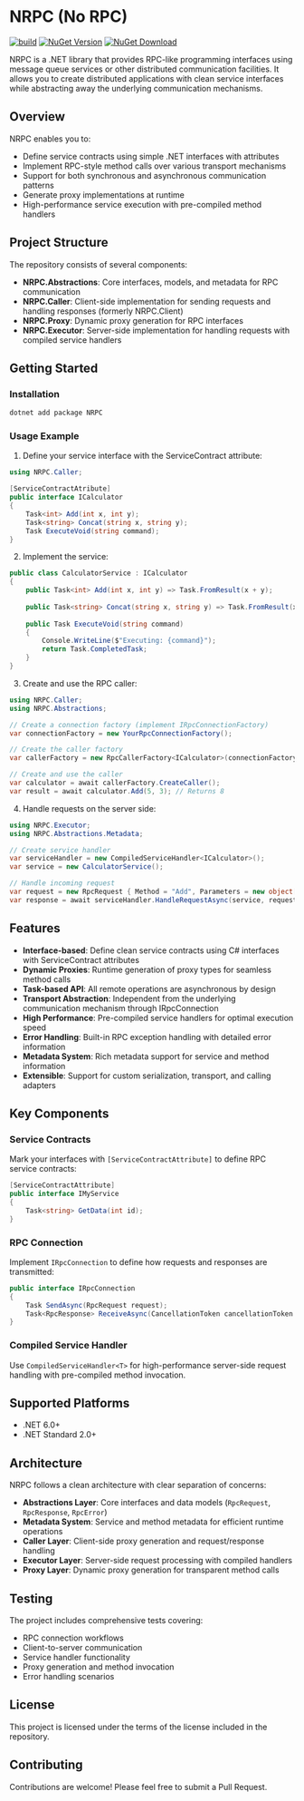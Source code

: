 # NRPC (No RPC)

[![build](https://github.com/SuperSocket/NRPC/actions/workflows/build.yaml/badge.svg)](https://github.com/SuperSocket/NRPC/actions/workflows/build.yaml)
[![NuGet Version](https://img.shields.io/nuget/vpre/NRPC.Abstractions.svg?style=flat)](https://www.nuget.org/packages/NRPC.Abstractions/)
[![NuGet Download](https://img.shields.io/nuget/dt/NRPC.Abstractions.svg?style=flat)](https://www.nuget.org/packages/NRPC.Abstractions/)

NRPC is a .NET library that provides RPC-like programming interfaces using message queue services or other distributed communication facilities. It allows you to create distributed applications with clean service interfaces while abstracting away the underlying communication mechanisms.

## Overview

NRPC enables you to:
- Define service contracts using simple .NET interfaces with attributes
- Implement RPC-style method calls over various transport mechanisms
- Support for both synchronous and asynchronous communication patterns
- Generate proxy implementations at runtime
- High-performance service execution with pre-compiled method handlers

## Project Structure

The repository consists of several components:

- **NRPC.Abstractions**: Core interfaces, models, and metadata for RPC communication
- **NRPC.Caller**: Client-side implementation for sending requests and handling responses (formerly NRPC.Client)
- **NRPC.Proxy**: Dynamic proxy generation for RPC interfaces
- **NRPC.Executor**: Server-side implementation for handling requests with compiled service handlers

## Getting Started

### Installation

```bash
dotnet add package NRPC
```

### Usage Example

1. Define your service interface with the ServiceContract attribute:

```csharp
using NRPC.Caller;

[ServiceContractAtribute]
public interface ICalculator
{
    Task<int> Add(int x, int y);
    Task<string> Concat(string x, string y);
    Task ExecuteVoid(string command);
}
```

2. Implement the service:

```csharp
public class CalculatorService : ICalculator
{
    public Task<int> Add(int x, int y) => Task.FromResult(x + y);
    
    public Task<string> Concat(string x, string y) => Task.FromResult(x + y);
    
    public Task ExecuteVoid(string command)
    {
        Console.WriteLine($"Executing: {command}");
        return Task.CompletedTask;
    }
}
```

3. Create and use the RPC caller:

```csharp
using NRPC.Caller;
using NRPC.Abstractions;

// Create a connection factory (implement IRpcConnectionFactory)
var connectionFactory = new YourRpcConnectionFactory();

// Create the caller factory
var callerFactory = new RpcCallerFactory<ICalculator>(connectionFactory);

// Create and use the caller
var calculator = await callerFactory.CreateCaller();
var result = await calculator.Add(5, 3); // Returns 8
```

4. Handle requests on the server side:

```csharp
using NRPC.Executor;
using NRPC.Abstractions.Metadata;

// Create service handler
var serviceHandler = new CompiledServiceHandler<ICalculator>();
var service = new CalculatorService();

// Handle incoming request
var request = new RpcRequest { Method = "Add", Parameters = new object[] { 5, 3 } };
var response = await serviceHandler.HandleRequestAsync(service, request);
```

## Features

- **Interface-based**: Define clean service contracts using C# interfaces with ServiceContract attributes
- **Dynamic Proxies**: Runtime generation of proxy types for seamless method calls
- **Task-based API**: All remote operations are asynchronous by design
- **Transport Abstraction**: Independent from the underlying communication mechanism through IRpcConnection
- **High Performance**: Pre-compiled service handlers for optimal execution speed
- **Error Handling**: Built-in RPC exception handling with detailed error information
- **Metadata System**: Rich metadata support for service and method information
- **Extensible**: Support for custom serialization, transport, and calling adapters

## Key Components

### Service Contracts
Mark your interfaces with `[ServiceContractAttribute]` to define RPC service contracts:

```csharp
[ServiceContractAttribute]
public interface IMyService
{
    Task<string> GetData(int id);
}
```

### RPC Connection
Implement `IRpcConnection` to define how requests and responses are transmitted:

```csharp
public interface IRpcConnection
{
    Task SendAsync(RpcRequest request);
    Task<RpcResponse> ReceiveAsync(CancellationToken cancellationToken = default);
}
```

### Compiled Service Handler
Use `CompiledServiceHandler<T>` for high-performance server-side request handling with pre-compiled method invocation.

## Supported Platforms

- .NET 6.0+
- .NET Standard 2.0+

## Architecture

NRPC follows a clean architecture with clear separation of concerns:

- **Abstractions Layer**: Core interfaces and data models (`RpcRequest`, `RpcResponse`, `RpcError`)
- **Metadata System**: Service and method metadata for efficient runtime operations
- **Caller Layer**: Client-side proxy generation and request/response handling
- **Executor Layer**: Server-side request processing with compiled handlers
- **Proxy Layer**: Dynamic proxy generation for transparent method calls

## Testing

The project includes comprehensive tests covering:
- RPC connection workflows
- Client-to-server communication
- Service handler functionality
- Proxy generation and method invocation
- Error handling scenarios

## License

This project is licensed under the terms of the license included in the repository.

## Contributing

Contributions are welcome! Please feel free to submit a Pull Request.

